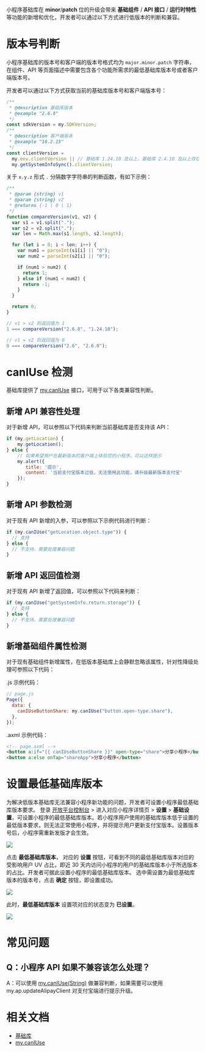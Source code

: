 小程序基础库在 **minor**/**patch** 位的升级会带来 **基础组件** / **API 接口** / **运行时特性** 等功能的新增和优化，开发者可以通过以下方式进行低版本的判断和兼容。

# 版本号判断
小程序基础库的版本号和客户端的版本号格式均为 `major.minor.patch` 字符串，在组件、API 等页面描述中需要包含各个功能所需求的最低基础库版本号或者客户端版本号。

开发者可以通过以下方式获取当前的基础库版本号和客户端版本号：

```JavaScript
/**
 * @description 基础库版本
 * @example "2.6.8"
 */
const sdkVersion = my.SDKVersion;
/**
 * @description 客户端版本
 * @example "10.2.15"
 */
const clientVersion =
  my.env.clientVersion || // 基础库 1.24.10 及以上，基础库 2.4.10 及以上存在该属性
  my.getSystemInfoSync().clientVersion;
```

关于 `x.y.z` 形式 `.` 分隔数字字符串的判断函数，有如下示例：

```JavaScript
/**
 * @param {string} v1
 * @param {string} v2
 * @returns {-1 | 0 | 1}
 */
function compareVersion(v1, v2) {
  var s1 = v1.split(".");
  var s2 = v2.split(".");
  var len = Math.max(s1.length, s2.length);

  for (let i = 0; i < len; i++) {
    var num1 = parseInt(s1[i] || "0");
    var num2 = parseInt(s2[i] || "0");

    if (num1 > num2) {
      return 1;
    } else if (num1 < num2) {
      return -1;
    }
  }

  return 0;
}

// v1 > v2 则返回值为 1
1 === compareVersion("2.6.8", "1.24.10");

// v1 = v2 则返回值为 0
0 === compareVersion("2.6", "2.6.0");
```

# canIUse 检测
基础库提供了 [my.canIUse](https://opendocs.alipay.com/mini/api/can-i-use) 接口，可用于以下各类兼容性判断。

## 新增 API 兼容性处理
对于新增 API，可以参照以下代码来判断当前基础库是否支持该 API：

```JavaScript
if (my.getLocation) {
	my.getLocation();
} else {
    // 如果希望用户在最新版本的客户端上体验您的小程序，可以这样提示
    my.alert({
       title: '提示',
       content: '当前支付宝版本过低，无法使用此功能，请升级最新版本支付宝'
    });
}
```

## 新增 API 参数检测
对于现有 API 新增的入参，可以参照以下示例代码进行判断：

```JavaScript
if (my.canIUse("getLocation.object.type")) {
  // 支持
} else {
  // 不支持，需要处理兼容问题
}
```

## 新增 API 返回值检测
对于现有 API 新增了返回值，可以参照以下代码来判断：

```JavaScript
if (my.canIUse("getSystemInfo.return.storage")) {
  // 支持
} else {
  // 不支持，需要处理兼容问题
}
```

## 新增基础组件属性检测
对于现有基础组件新增属性，在低版本基础库上会静默忽略该属性，针对性降级处理可参照以下代码：

.js 示例代码：
```JavaScript
// page.js
Page({
  data: {
    canIUseButtonShare: my.canIUse("button.open-type.share"),
  },
});
```
.axml 示例代码：
```HTML
<!-- page.axml -->
<button a:if="{{ canIUseButtonShare }}" open-type="share">分享小程序</button>
<button a:else onTap="shareApp">分享小程序</button>
```

# 设置最低基础库版本
为解决低版本基础库无法兼容小程序新功能的问题，开发者可设置小程序最低基础库版本要求。
登录 [开放平台控制台](https://openhome.alipay.com/dev/workspace) > 进入对应小程序详情页 > **设置** > **基础设置**，可设置小程序的最低基础库版本。若小程序用户使用的基础库版本低于设置的最低版本要求，则无法正常使用小程序，并将提示用户更新支付宝版本。设置版本号后，小程序需重新发版才会生效。

![](https://gw.alipayobjects.com/mdn/rms_282813/afts/img/A*7IbvS7zVzgcAAAAAAAAAAAAAARQnAQ)

点击 **最低基础库版本**， 对应的 **设置** 按钮，可看到不同的最低基础库版本对应的受影响用户 UV 占比，即近 30 天内访问小程序的用户的基础库版本小于所选版本的占比。开发者可据此设置小程序的最低基础库版本。
选中需设置为最低基础库版本的版本号，点击 **确定** 按钮，即设置成功。

![](https://gw.alipayobjects.com/mdn/rms_282813/afts/img/A*inqoTIS_8AUAAAAAAAAAAAAAARQnAQ)

此时，**最低基础库版本** 设置项对应的状态变为 **已设置**。

![](https://gw.alipayobjects.com/mdn/rms_282813/afts/img/A*eZRBSL3f2MQAAAAAAAAAAAAAARQnAQ)

# 常见问题
## Q：小程序 API 如果不兼容该怎么处理？
A：可以使用 [my.canIUse(String)](https://opendocs.alipay.com/mini/api/can-i-use) 做兼容判断，如果需要可以使用 my.ap.updateAlipayClient 对支付宝端进行提示升级。

# 相关文档
- [基础库](https://opendocs.alipay.com/mini/framework/lib)
- [my.canIUse](https://opendocs.alipay.com/mini/api/can-i-use)
